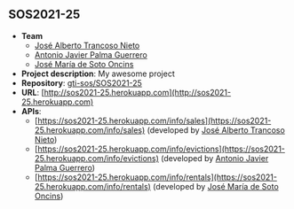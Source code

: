 ## SOS2021-25
- **Team**
  - [José Alberto Trancoso Nieto](https://github.com/AlbertoTNJ)
  - [Antonio Javier Palma Guerrero](https://github.com/ajpalma28)
  - [José María de Soto Oncins](https://github.com/PepeDeSoto)
- **Project description**: My awesome project
- **Repository**: [gti-sos/SOS2021-25](https://github.com/gti-sos/SOS2021-25)
- **URL**: [http://sos2021-25.herokuapp.com](http://sos2021-25.herokuapp.com)
-  **APIs**:
    - [https://sos2021-25.herokuapp.com/info/sales](https://sos2021-25.herokuapp.com/info/sales) (developed by [José Alberto Trancoso Nieto](https://github.com/AlbertoTNJ))
    - [https://sos2021-25.herokuapp.com/info/evictions](https://sos2021-25.herokuapp.com/info/evictions) (developed by [Antonio Javier Palma Guerrero](https://github.com/ajpalma28))
    - [https://sos2021-25.herokuapp.com/info/rentals](https://sos2021-25.herokuapp.com/info/rentals) (developed by [José María de Soto Oncins](https://github.com/PepeDeSoto))
